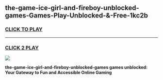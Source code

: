 
## the-game-ice-girl-and-fireboy-unblocked-games-Games-Play-Unblocked-&-Free-1kc2b
<h3>
<a href="https://premium76.site?title=the-game-ice-girl-and-fireboy-unblocked-games&ref=24A">CLICK TO PLAY</a></h3>
<hr>

<h3>
<a href="https://premium76.site?title=the-game-ice-girl-and-fireboy-unblocked-games&ref=24A">CLICK 2 PLAY</a>
  
</h3>

<a href="https://premium76.site?title=the-game-ice-girl-and-fireboy-unblocked-games&ref=24A"><img src="https://clearcache.store/games.png"></a>


**the-game-ice-girl-and-fireboy-unblocked-games games unblocked: Your Gateway to Fun and Accessible Online Gaming**
